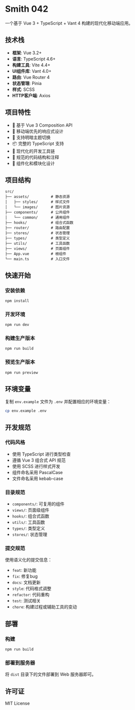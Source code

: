 # Smith 042

一个基于 Vue 3 + TypeScript + Vant 4 构建的现代化移动端应用。

## 技术栈

- **框架**: Vue 3.2+
- **语言**: TypeScript 4.6+
- **构建工具**: Vite 4.4+
- **UI组件库**: Vant 4.0+
- **路由**: Vue Router 4
- **状态管理**: Pinia
- **样式**: SCSS
- **HTTP客户端**: Axios

## 项目特性

- 🚀 基于 Vue 3 Composition API
- 📱 移动端优先的响应式设计
- 🎨 支持明暗主题切换
- 📦 完整的 TypeScript 支持
- 🔧 现代化的开发工具链
- 📝 规范的代码结构和注释
- 🎯 组件化和模块化设计

## 项目结构

```
src/
├── assets/          # 静态资源
│   ├── styles/      # 样式文件
│   └── images/      # 图片资源
├── components/      # 公共组件
│   └── common/      # 通用组件
├── hooks/           # 组合式函数
├── router/          # 路由配置
├── stores/          # 状态管理
├── types/           # 类型定义
├── utils/           # 工具函数
├── views/           # 页面组件
├── App.vue          # 根组件
└── main.ts          # 入口文件
```

## 快速开始

### 安装依赖

```bash
npm install
```

### 开发环境

```bash
npm run dev
```

### 构建生产版本

```bash
npm run build
```

### 预览生产版本

```bash
npm run preview
```

## 环境变量

复制 `env.example` 文件为 `.env` 并配置相应的环境变量：

```bash
cp env.example .env
```

## 开发规范

### 代码风格

- 使用 TypeScript 进行类型检查
- 遵循 Vue 3 组合式 API 规范
- 使用 SCSS 进行样式开发
- 组件命名采用 PascalCase
- 文件命名采用 kebab-case

### 目录规范

- `components/`: 可复用的组件
- `views/`: 页面级组件
- `hooks/`: 组合式函数
- `utils/`: 工具函数
- `types/`: 类型定义
- `stores/`: 状态管理

### 提交规范

使用语义化的提交信息：

- `feat`: 新功能
- `fix`: 修复bug
- `docs`: 文档更新
- `style`: 代码格式调整
- `refactor`: 代码重构
- `test`: 测试相关
- `chore`: 构建过程或辅助工具的变动

## 部署

### 构建

```bash
npm run build
```

### 部署到服务器

将 `dist` 目录下的文件部署到 Web 服务器即可。

## 许可证

MIT License
